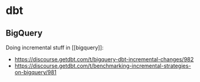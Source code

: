 # dbt

## BigQuery

Doing incremental stuff in [[bigquery]]:

- https://discourse.getdbt.com/t/bigquery-dbt-incremental-changes/982
- https://discourse.getdbt.com/t/benchmarking-incremental-strategies-on-bigquery/981
